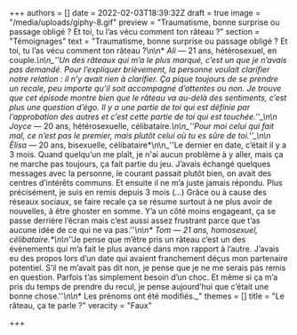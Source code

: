 +++
authors = []
date = 2022-02-03T18:39:32Z
draft = true
image = "/media/uploads/giphy-8.gif"
preview = "Traumatisme, bonne surprise ou passage obligé ? Et toi, tu l’as vécu comment ton râteau ?"
section = "Témoignages"
text = "Traumatisme, bonne surprise ou passage obligé ? Et toi, tu l’as vécu comment ton râteau ?\n\n* _Ali_ — 21 ans, hétérosexuel, en couple.*\n\n_''Un des râteaux qui m’a le plus marqué, c’est un que je n’avais pas demandé. Pour l’expliquer brièvement, la personne voulait clarifier notre relation : il n’y avait rien à clarifier. Ça pique toujours de se prendre un recale, peu importe qu’il soit accompagné d’attentes ou non. Je trouve que cet épisode montre bien que le râteau va au-delà des sentiments, c’est plus une question d’égo. Il y a une partie de toi qui est définie par l’approbation des autres et c’est cette partie de toi qui est touchée.''_\n\n* _Joyce_ — 20 ans, hétérosexuelle, célibataire.*\n\n_''Pour moi celui qui fait mal, ce n’est pas le premier, mais plutôt celui où tu es sûre de toi.''_\n\n* _Élisa_ — 20 ans, bisexuelle, célibataire*\n\n_''Le dernier en date, c’était il y a 3 mois. Quand quelqu’un me plaît, je n'ai aucun problème à y aller, mais ça ne marche pas toujours, ça fait partie du jeu. J’avais échangé quelques messages avec la personne, le courant passait plutôt bien, on avait des centres d’intérêts communs. Et ensuite il ne m’a juste jamais répondu. Plus précisément, je suis en remis depuis 3 mois (…) Grâce ou à cause des réseaux sociaux, se faire recale ça se résume surtout à ne plus avoir de nouvelles, à être ghoster en somme. Y’a un côté moins engageant, ça se passe derrière l’écran mais c’est aussi assez frustrant parce que t’as aucune idée de ce qui ne va pas.''_\n\n* _Tom_ — 21 ans, homosexuel, célibataire.*\n\n_''Je pense que m’être pris un râteau c’est un des évènements qui m’a fait le plus avancé dans mon rapport à l’autre. J’avais eu des propos lors d’un date qui avaient franchement déçus mon partenaire potentiel. S’il ne m’avait pas dit non, je pense que je ne me serais pas remis en question. Parfois t’as simplement besoin d’un choc. Et même si ça m’a pris du temps de prendre du recul, je pense aujourd’hui que c’était une bonne chose.''_\n\n_* Les prénoms ont été modifiés._"
themes = []
title = "Le râteau, ça te parle ?"
veracity = "Faux"

+++
